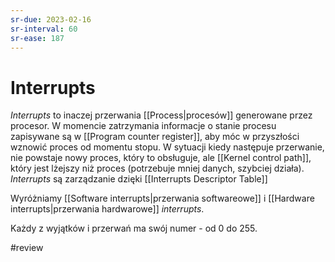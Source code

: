 ```yaml
---
sr-due: 2023-02-16
sr-interval: 60
sr-ease: 187
---
```


# Interrupts
*Interrupts* to inaczej przerwania [[Process|procesów]] generowane przez procesor. W momencie zatrzymania informacje o stanie procesu zapisywane są w [[Program counter register]], aby móc w przyszłości wznowić proces od momentu stopu. W sytuacji kiedy następuje przerwanie, nie powstaje nowy proces, który to obsługuje, ale [[Kernel control path]], który jest lżejszy niż proces (potrzebuje mniej danych, szybciej działa). *Interrupts* są zarządzanie dzięki [[Interrupts Descriptor Table]] 

Wyróżniamy [[Software interrupts|przerwania softwareowe]] i [[Hardware interrupts|przerwania hardwarowe]] *interrupts*.

Każdy z wyjątków i przerwań ma swój numer - od 0 do 255.

#review